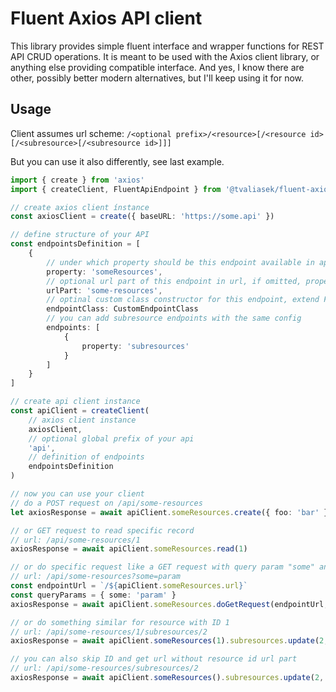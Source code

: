 # Fluent Axios API client

This library provides simple fluent interface and wrapper functions for REST API CRUD operations. It is meant to be
used with the Axios client library, or anything else providing compatible interface. And yes, I know there are other, possibly better modern alternatives, but I'll keep using it for now.

## Usage
Client assumes url scheme: `/<optional prefix>/<resource>[/<resource id>[/<subresource>[/<subresource id>]]]`

But you can use it also differently, see last example.

``` ts
import { create } from 'axios'
import { createClient, FluentApiEndpoint } from '@tvaliasek/fluent-axios-api-client'

// create axios client ínstance
const axiosClient = create({ baseURL: 'https://some.api' })

// define structure of your API
const endpointsDefinition = [
    {
        // under which property should be this endpoint available in api instance
        property: 'someResources',
        // optional url part of this endpoint in url, if omitted, property value is used
        urlPart: 'some-resources',
        // optinal custom class constructor for this endpoint, extend FluentApiEndpoint class and add your methods etc.
        endpointClass: CustomEndpointClass
        // you can add subresource endpoints with the same config
        endpoints: [
            {
                property: 'subresources'
            }    
        ]
    }
]

// create api client instance
const apiClient = createClient(
    // axios client instance
    axiosClient,
    // optional global prefix of your api
    'api',
    // definition of endpoints
    endpointsDefinition
)

// now you can use your client 
// do a POST request on /api/some-resources
let axiosResponse = await apiClient.someResources.create({ foo: 'bar' })

// or GET request to read specific record
// url: /api/some-resources/1
axiosResponse = await apiClient.someResources.read(1)

// or do specific request like a GET request with query param "some" and with custom request config
// url: /api/some-resources?some=param
const endpointUrl = `/${apiClient.someResources.url}`
const queryParams = { some: 'param' }
axiosResponse = await apiClient.someResources.doGetRequest(endpointUrl, queryParams, { withCredentials: true })

// or do something similar for resource with ID 1
// url: /api/some-resources/1/subresources/2
axiosResponse = await apiClient.someResources(1).subresources.update(2, { update: 'data' })

// you can also skip ID and get url without resource id url part
// url: /api/some-resources/subresources/2
axiosResponse = await apiClient.someResources().subresources.update(2, { update: 'data' })

```
